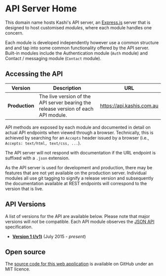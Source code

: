 # API Server Home
This domain name hosts Kashi's API server, an [Express.js](https://express.io) server that is designed to host customised _modules_, where each module handles one concern.

Each module is developed independently however use a common structure and and tap into some common functionality offered by the API server. Built-in modules include the Authentication module (`Auth` module) and Contact / messaging module (`Contact` module).

## Accessing the API

| Version        | Description                                                                        | URL                       |
|----------------|------------------------------------------------------------------------------------|---------------------------|
| **Production** | The live version of the API server bearing the release version of each API module. | https://api.kashis.com.au |

API methods are exposed by each module and documented in detail on actual API endpoints when viewed through a browser. Technically, this is achieved by searching for an `Accepts` header issued by a browser (i.e., `Accepts: text/html, text/css, ...`).

The API server will not respond with documentation if the URL endpoint is suffixed with a `.json` extension.

As the API server is used for development and production, there may be features that are not yet available on the production server. Individual modules all use git tagging to signify a release version and subsequently the documentation available at REST endpoints will correspond to the version that is live.

## API Versions

A list of versions for the API are available below. Please note that major versions will _not_ be compatible. Each API module observes the [JSON API](http://jsonapi.org/) specification.

* **[Version 1 (/v1)](/v1/)** (July 2015 - _present_)

## Open source
The [source code for this web application](https://github.com/kashisau/api-server) is available on GitHub under an MIT licence.